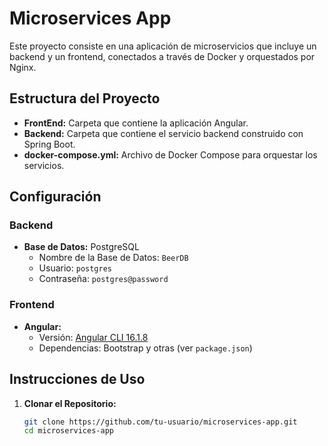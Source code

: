 # Microservices App

Este proyecto consiste en una aplicación de microservicios que incluye un backend y un frontend, conectados a través de Docker y orquestados por Nginx.

## Estructura del Proyecto

- **FrontEnd:** Carpeta que contiene la aplicación Angular.
- **Backend:** Carpeta que contiene el servicio backend construido con Spring Boot.
- **docker-compose.yml:** Archivo de Docker Compose para orquestar los servicios.

## Configuración

### Backend
- **Base de Datos:** PostgreSQL
  - Nombre de la Base de Datos: `BeerDB`
  - Usuario: `postgres`
  - Contraseña: `postgres@password`

### Frontend
- **Angular:**
  - Versión: [Angular CLI 16.1.8](https://angular.io/cli)
  - Dependencias: Bootstrap y otras (ver `package.json`)

## Instrucciones de Uso

1. **Clonar el Repositorio:**
   ```bash
   git clone https://github.com/tu-usuario/microservices-app.git
   cd microservices-app

